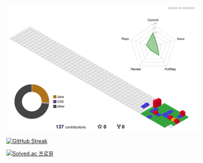 
![](./profile-3d-contrib/profile-gitblock.svg)


[![GitHub Streak](https://streak-stats.demolab.com/?user=muyahoya&theme=ambient-gradient&date_format=j/n/Y&locale=ko)](https://git.io/streak-stats)

[![Solved.ac
프로필](http://mazassumnida.wtf/api/v2/generate_badge?boj=babyho99)](https://solved.ac/babyho99)

